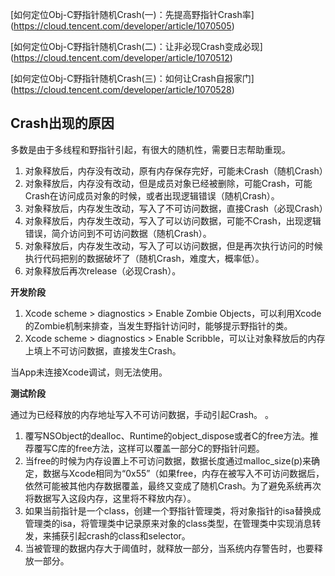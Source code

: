 [如何定位Obj-C野指针随机Crash(一)：先提高野指针Crash率]
(https://cloud.tencent.com/developer/article/1070505)

[如何定位Obj-C野指针随机Crash(二)：让非必现Crash变成必现]
(https://cloud.tencent.com/developer/article/1070512)

[如何定位Obj-C野指针随机Crash(三)：如何让Crash自报家门]
(https://cloud.tencent.com/developer/article/1070528)

## Crash出现的原因

多数是由于多线程和野指针引起，有很大的随机性，需要日志帮助重现。

1. 对象释放后，内存没有改动，原有内存保存完好，可能未Crash（随机Crash）
2. 对象释放后，内存没有改动，但是成员对象已经被删除，可能Crash，可能Crash在访问成员对象的时候，或者出现逻辑错误（随机Crash）。
3. 对象释放后，内存发生改动，写入了不可访问数据，直接Crash（必现Crash）
4. 对象释放后，内存发生改动，写入了可以访问数据，可能不Crash，出现逻辑错误，简介访问到不可访问数据（随机Crash）。
5. 对象释放后，内存发生改动，写入了可以访问数据，但是再次执行访问的时候执行代码把别的数据破坏了（随机Crash，难度大，概率低）。
6. 对象释放后再次release（必现Crash）。


**开发阶段**

1. Xcode scheme > diagnostics > Enable Zombie Objects，可以利用Xcode的Zombie机制来排查，当发生野指针访问时，能够提示野指针的类。
2. Xcode scheme > diagnostics > Enable Scribble，可以让对象释放后的内存上填上不可访问数据，直接发生Crash。

当App未连接Xcode调试，则无法使用。

**测试阶段**

通过为已经释放的内存地址写入不可访问数据，手动引起Crash。
。

1. 覆写NSObject的dealloc、Runtime的object_dispose或者C的free方法。推荐覆写C库的free方法，这样可以覆盖一部分C的野指针问题。
2. 当free的时候为内存设置上不可访问数据，数据长度通过malloc_size(p)来确定，数据与Xcode相同为“0x55”（如果free，内存在被写入不可访问数据后，依然可能被其他内存数据覆盖，最终又变成了随机Crash。为了避免系统再次将数据写入这段内存，这里将不释放内存）。
3. 如果当前指针是一个class，创建一个野指针管理类，将对象指针的isa替换成管理类的isa，将管理类中记录原来对象的class类型，在管理类中实现消息转发，来捕获引起crash的class和selector。
4. 当被管理的数据内存大于阈值时，就释放一部分，当系统内存警告时，也要释放一部分。
